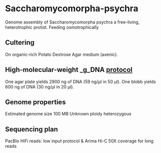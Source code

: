 # Saccharomycomorpha-psychra
Genome assembly of Saccharomycomorpha psychra a free-living, heterotrophic protist. Feeding osmotrophically

## Cultering
On organic-rich Potato Dextrose Agar medium (axenic).

## High-molecular-weight _g_DNA [protocol](https://www.protocols.io/view/modified-salting-out-method-for-high-molecular-wei-c2igycbw.html)
One agar plate yields 2900 ng of DNA (59 ng/µl in 50 µl).
One blobb yields 600 ng of DNA (30 ng/µl in 20 µl).

## Genome properties
Estimated genome size 100 MB
Unknown ploidy
heterozygous

## Sequencing plan
PacBio HiFi reads: low input protocol & Arima Hi-C 
50X coverage for long reads
